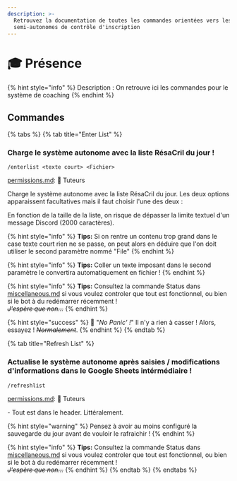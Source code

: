 ```yaml
---
description: >-
  Retrouvez la documentation de toutes les commandes orientées vers les systèmes
  semi-autonomes de contrôle d'inscription
---
```


# 🎓 Présence

{% hint style="info" %}
Description : On retrouve ici les commandes pour le système de coaching
{% endhint %}

## Commandes

{% tabs %}
{% tab title="Enter List" %}
### Charge le système autonome avec la liste RésaCril du jour !

```
/enterlist <texte court> <Fichier>
```

[permissions.md](../fundamentals/fondamentaux/permissions.md "mention"): 📙 Tuteurs

Charge le système autonome avec la liste RésaCril du jour. Les deux options apparaissent facultatives mais il faut choisir l'une des deux :&#x20;

En fonction de la taille de la liste, on risque de dépasser la limite textuel d'un message Discord (2000 caractères).

{% hint style="info" %}
**Tips:** Si on rentre un contenu trop grand dans le case texte court rien ne se passe, on peut alors en déduire que l'on doit utiliser le second paramètre nommé "File"
{% endhint %}

{% hint style="info" %}
**Tips:** Coller un texte imposant dans le second paramètre le convertira automatiquement en fichier !
{% endhint %}

{% hint style="info" %}
**Tips:** Consultez la commande Status dans [miscellaneous.md](miscellaneous.md "mention") si vous voulez controler que tout est fonctionnel, ou bien si le bot à du redémarrer récemment !\
~~_J'espère que non..._~~
{% endhint %}

{% hint style="success" %}
:cherries: "_No Panic' !_" Il n'y a rien à casser ! Alors, essayez ! ~~_Normalement_~~.&#x20;
{% endhint %}
{% endtab %}

{% tab title="Refresh List" %}
### Actualise le système autonome après saisies / modifications d'informations dans le Google Sheets intérmédiaire !

```
/refreshlist
```

[permissions.md](../fundamentals/fondamentaux/permissions.md "mention"): 📙 Tuteurs

\- Tout est dans le header. Littéralement.

{% hint style="warning" %}
Pensez à avoir au moins configuré la sauvegarde du jour avant de vouloir le rafraichir !
{% endhint %}

{% hint style="info" %}
**Tips:** Consultez la commande Status dans [miscellaneous.md](miscellaneous.md "mention") si vous voulez controler que tout est fonctionnel, ou bien si le bot à du redémarrer récemment !\
~~_J'espère que non..._~~
{% endhint %}
{% endtab %}
{% endtabs %}

